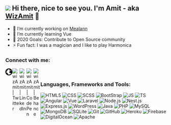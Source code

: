 <h2><img src="https://emojis.slackmojis.com/emojis/images/1531849430/4246/blob-sunglasses.gif?1531849430" width="30"/> Hi there, nice to see you. I'm Amit - aka <a href="https://wizamit.com">WizAmit</a> 👋</h2>

- 🔭 I’m currently working on [Mealann](https://mealann.com)
- 🌱 I’m currently learning Vue
- 🥅 2020 Goals: Contribute to Open Source community
- ⚡ Fun fact: I was a magician and I like to play Harmonica

### Connect with me:

[<img align="left" alt="wizAmit.com" width="22px" src="https://raw.githubusercontent.com/iconic/open-iconic/master/svg/globe.svg" />][website]
[<img align="left" alt="wizAmit | Twitter" width="22px" src="https://cdn.jsdelivr.net/npm/simple-icons@v3/icons/twitter.svg" />][twitter]
[<img align="left" alt="wizAmit | LinkedIn" width="22px" src="https://cdn.jsdelivr.net/npm/simple-icons@v3/icons/linkedin.svg" />][linkedin]
[<img align="left" alt="wizAmit | CodePen" width="22px" src="https://cdn.jsdelivr.net/npm/simple-icons@v3/icons/codepen.svg" />][codepen]
[<img align="left" alt="wizAmit | Behance" width="22px" src="https://cdn.jsdelivr.net/npm/simple-icons@v3/icons/behance.svg" />][behance]

<br />

### Languages, Frameworks and Tools:

![HTML5](https://img.shields.io/badge/html5%20-%23E34F26.svg?&style=for-the-badge&logo=html5&logoColor=white)
![CSS](https://img.shields.io/badge/css3%20-%231572B6.svg?&style=for-the-badge&logo=css3&logoColor=white)
![SCSS](http://img.shields.io/badge/sass-%23f01742.svg?&style=for-the-badge&logo=sass&logoColor=white)
![BootStrap](https://img.shields.io/badge/bootstrap%20-%23563D7C.svg?&style=for-the-badge&logo=bootstrap&logoColor=white)
![JS](https://img.shields.io/badge/javascript%20-%23323330.svg?&style=for-the-badge&logo=javascript&logoColor=%23F7DF1E)
![TS](https://img.shields.io/badge/typescript%20-%23007ACC.svg?&style=for-the-badge&logo=typescript&logoColor=white)
![Angular](https://img.shields.io/badge/angular%20-%23DD0031.svg?&style=for-the-badge&logo=angular&logoColor=white)
![Vue](https://img.shields.io/badge/vuejs%20-%2335495e.svg?&style=for-the-badge&logo=vue.js&logoColor=%234FC08D)
![Laravel](https://img.shields.io/badge/laravel%20-%23FF2D20.svg?&style=for-the-badge&logo=laravel&logoColor=white)
![Node.js](https://img.shields.io/badge/node.js%20-%2343853D.svg?&style=for-the-badge&logo=node.js&logoColor=white)
![Nest.js](https://img.shields.io/badge/nest.js-%23DC322F.svg?&style=for-the-badge&logoColor=white)
![Express.js](https://img.shields.io/badge/express.js%20-%23404d59.svg?&style=for-the-badge)
![WordPress](https://img.shields.io/badge/wordpress-%2300749C.svg?&style=for-the-badge&logo=wordpress&logoColor=white)
![Java](https://img.shields.io/badge/java-%23ED8B00.svg?&style=for-the-badge&logo=java&logoColor=white)
![PHP](https://img.shields.io/badge/php-%23777BB4.svg?&style=for-the-badge&logo=php&logoColor=white)
![MySQL](https://img.shields.io/badge/mysql-%2300f.svg?&style=for-the-badge&logo=mysql&logoColor=white)
![MongoDB](https://img.shields.io/badge/MongoDB-%234ea94b.svg?&style=for-the-badge&logo=mongodb&logoColor=white)
![SQLite](https://img.shields.io/badge/sqllite-%2307405e.svg?&style=for-the-badge&logo=sqlite&logoColor=white)
![Git](https://img.shields.io/badge/git%20-%23F05033.svg?&style=for-the-badge&logo=git&logoColor=white)
![GitHub](https://img.shields.io/badge/github%20-%23121011.svg?&style=for-the-badge&logo=github&logoColor=white)
![Heroku](https://img.shields.io/badge/heroku%20-%23430098.svg?&style=for-the-badge&logo=heroku&logoColor=white)
![Firebase](http://img.shields.io/badge/firebase-%23FFCB2B.svg?&style=for-the-badge&logo=firebase&logoColor=white)
![DigitalOcean](https://img.shields.io/badge/DigitalOcean-%230167ff.svg?&style=for-the-badge&logo=digitalOcean&logoColor=white)
![Apache](https://img.shields.io/badge/apache%20-%23D42029.svg?&style=for-the-badge&logo=apache&logoColor=white)

<br />
<br />

[website]: https://www.wizamit.com
[twitter]: https://twitter.com/Wiz_Amit
[behance]: https://www.behance.net/wiz-amit
[codepen]: https://codepen.io/wiz_amit
[linkedin]: https://www.linkedin.com/in/amit-hazra
